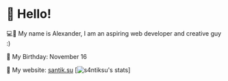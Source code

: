 # 👋 Hello!

💻🎨 My name is Alexander, I am an aspiring web developer and creative guy :) 

🎂 My Birthday: November 16

🔗 My website: [santik.su](https://santik.su/)
[![s4ntiksu's stats](https://stats.santik.su/api?username=s4ntiksu)]
